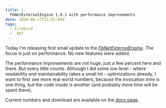 ```yaml
---
title: |-
  FbNetExternalEngine 1.0.1 with performance improvements
date: 2019-06-17T11:02:00Z
tags:
  - Firebird
  - .NET
---
```

Today I'm releasing first small update to the [_FbNetExternalEngine_][1]. The focus is just on performance. No new features were added.

<!-- excerpt -->

The performance improvements are not huge, just a few percent here and there. But every little counts. Although I did some low level - where readability and maintainability takes a small hit - optimizations already, I want to first see more real world numbers, because the invocation time is one thing, but the code inside is another (and probably more time will be spent there).

Current numbers and download are available on the [docs page][1].

[1]: https://www.fbnetexternalengine.com